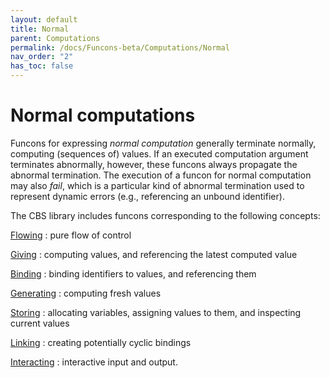 ```yaml
---
layout: default
title: Normal
parent: Computations
permalink: /docs/Funcons-beta/Computations/Normal
nav_order: "2"
has_toc: false
---
```


Normal computations
===================

Funcons for expressing *normal computation* generally terminate normally, computing (sequences of) values.
If an executed computation argument terminates abnormally, however, these funcons always propagate the abnormal termination.
The execution of a funcon for normal computation may also *fail*, which is a particular kind of abnormal termination used to represent dynamic errors (e.g., referencing an unbound identifier).

The CBS library includes funcons corresponding to the following concepts:

[Flowing]
: pure flow of control

[Giving]
: computing values, and referencing the latest computed value

[Binding]
: binding identifiers to values, and referencing them

[Generating]
: computing fresh values

[Storing]
: allocating variables, assigning values to them, and inspecting current values

[Linking]
: creating potentially cyclic bindings

[Interacting]
: interactive input and output.

[flowing]:     /CBS-beta/Funcons-beta/Computations/Normal/Flowing/
[giving]:      /CBS-beta/Funcons-beta/Computations/Normal/Giving/
[binding]:     /CBS-beta/Funcons-beta/Computations/Normal/Binding/
[generating]:  /CBS-beta/Funcons-beta/Computations/Normal/Generating/
[storing]:     /CBS-beta/Funcons-beta/Computations/Normal/Storing/
[linking]:     /CBS-beta/Funcons-beta/Computations/Normal/Linking/
[interacting]: /CBS-beta/Funcons-beta/Computations/Normal/Interacting/

[Unstable-Funcons-beta]: /CBS-beta/docs/Unstable-Funcons-beta
